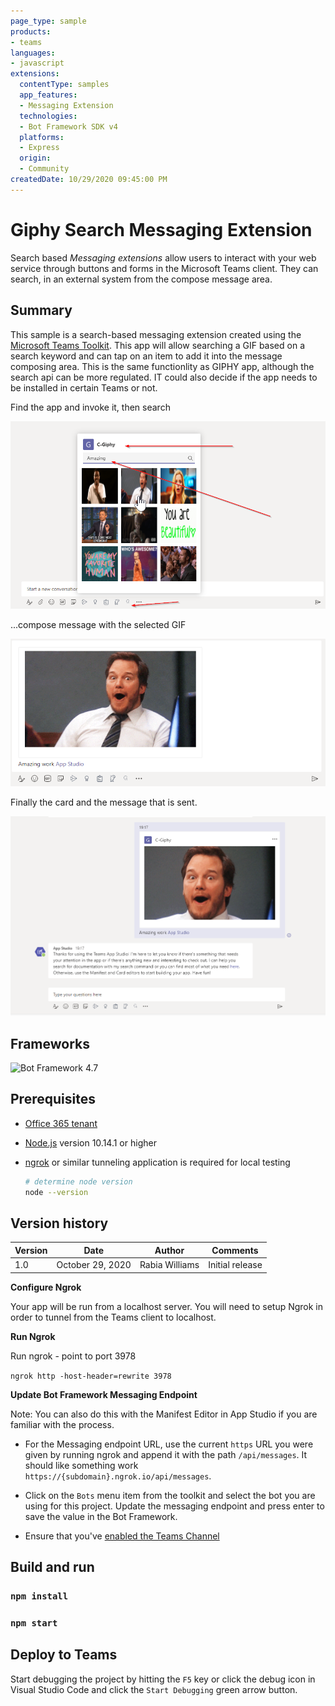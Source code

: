 ```yaml
---
page_type: sample
products:
- teams
languages:
- javascript
extensions:
  contentType: samples
  app_features:
  - Messaging Extension
  technologies:
  - Bot Framework SDK v4
  platforms:
  - Express
  origin:
  - Community
createdDate: 10/29/2020 09:45:00 PM
---
```


# Giphy Search Messaging Extension


Search based *Messaging extensions* allow users to interact with your web service through buttons and forms in the Microsoft Teams client. They can search, in an external system from the compose message area.

## Summary

This sample is a search-based messaging extension created using the [Microsoft Teams Toolkit](https://marketplace.visualstudio.com/items?itemName=TeamsDevApp.ms-teams-vscode-extension).
This app will allow searching a GIF based on a search keyword and can tap on an item to add it into the message composing area.
This is the same functionlity as GIPHY app, although the search api can be more regulated. IT could also decide if the app needs to be installed in certain Teams or not.

Find the app and invoke it, then search 

![Result: search something](docs/000-app.png)

...compose message with the selected GIF

![Compose](docs/001-compose.png)

Finally the card and the message that is sent.

![Message sent](docs/003-sent.png)


## Frameworks

![Bot Framework 4.7](https://img.shields.io/badge/Bot&nbsp;Framework-4.7-green.svg)

## Prerequisites


* [Office 365 tenant](https://dev.office.com/sharepoint/docs/spfx/set-up-your-development-environment)
* [Node.js](https://nodejs.org) version 10.14.1 or higher
* [ngrok](https://ngrok.com) or similar tunneling application is required for local testing

    ```bash
    # determine node version
    node --version
    ```



## Version history

Version|Date|Author|Comments
-------|----|----|--------
1.0|October 29, 2020|Rabia Williams|Initial release



**Configure Ngrok**

Your app will be run from a localhost server. You will need to setup Ngrok in order to tunnel from the Teams client to localhost. 

**Run Ngrok**

Run ngrok - point to port 3978

`ngrok http -host-header=rewrite 3978`

**Update Bot Framework Messaging Endpoint**

  Note: You can also do this with the Manifest Editor in App Studio if you are familiar with the process.

- For the Messaging endpoint URL, use the current `https` URL you were given by running ngrok and append it with the path `/api/messages`. It should like something work `https://{subdomain}.ngrok.io/api/messages`.

- Click on the `Bots` menu item from the toolkit and select the bot you are using for this project.  Update the messaging endpoint and press enter to save the value in the Bot Framework.

- Ensure that you've [enabled the Teams Channel](https://docs.microsoft.com/en-us/azure/bot-service/channel-connect-teams?view=azure-bot-service-4.0)

## Build and run

### `npm install`

### `npm start`

## Deploy to Teams
Start debugging the project by hitting the `F5` key or click the debug icon in Visual Studio Code and click the `Start Debugging` green arrow button.


